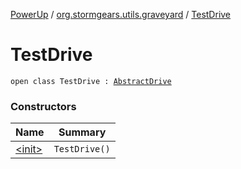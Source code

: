 [PowerUp](../../index.md) / [org.stormgears.utils.graveyard](../index.md) / [TestDrive](./index.md)

# TestDrive

`open class TestDrive : `[`AbstractDrive`](../-abstract-drive/index.md)

### Constructors

| Name | Summary |
|---|---|
| [&lt;init&gt;](-init-.md) | `TestDrive()` |
